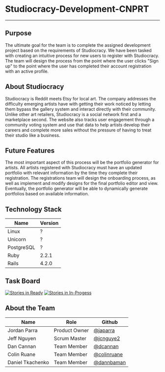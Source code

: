 # Studiocracy-Development-CNPRT
------------------------------

## Purpose

The ultimate goal for the team is to complete the assigned development project based on the requirements of Studiocracy. We have been tasked with creating an intuitive process for new users to register with Studiocracy. The team will design the process from the point where the user clicks "Sign up" to the point where the user has completed their account registration with an active profile. 

## About Studiocracy

Studiocracy is Reddit meets Etsy for local art. The company addresses the difficulty emerging artists have with getting their work noticed by letting them bypass the gallery system and interact directly with their community. Unlike other art retailers, Studiocracy is a social network first and a marketplace second. The website also tracks user engagement through a community voting system and use that data to help artists develop their careers and complete more sales without the pressure of having to treat their studio like a business.

## Future Features

The most important aspect of this process will be the portfolio generator for artists. All artists registered with Studiocracy must have an updated portfolio with relevant information by the time they complete their registration. The registrations team will design the onboarding process, as well as implement and modify designs for the final portfolio editor and view. Eventually, the portfolio generator will be able to dynamically generate portfolios based on available information.

## Technology Stack

| Name | Version |
| ---- | ------- |
| Linux | ? |
| Unicorn | ? |
| PostgreSQL | ? |
| Ruby | 2.2.1 |
| Rails | 4.2.0 |

## Task Board
[![Stories in Ready](https://badge.waffle.io/asu-cis440-summer/studiocracy-development-cnprt.png?label=ready&title=Ready)](https://waffle.io/asu-cis440-summer/studiocracy-development-cnprt)
[![Stories in In-Progess](https://badge.waffle.io/asu-cis440-summer/studiocracy-development-cnprt.png?label=in+progress&title=In-Progress)](https://waffle.io/asu-cis440-summer/studiocracy-development-cnprt)

## About the Team

| Name | Role | Github |
| ---- | ---- | ------ |
| Jordan Parra | Product Owner | [@japarra](https://github.com/japarra) |
| Jeff Nguyen | Scrum Master | [@jcnguye2](https://github.com/jcnguye2) |
| Dan Cannan | Team Member | [@dcannan](https://github.com/dcannan) |
| Colin Ruane | Team Member | [@colinruane](https://github.com/colinruane) |
| Daniel Tkachenko | Team Member | [@dannbaman](https://github.com/dannbaman) |
